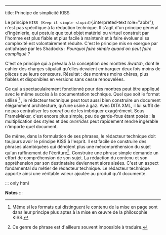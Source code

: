 ---
title: Principe de simplicité KISS

Le principe `KISS (Keep it simple stupid)`{.interpreted-text
role="abbr"}, n\'est pas spécifique à la rédaction technique. Il s\'agit
d\'un principe général d\'ingénierie, qui postule que tout objet
matériel ou virtuel construit par l\'homme est plus fiable et plus
facile à maintenir et à faire évoluer si sa complexité est
volontairement réduite. C\'est le principe mis en exergue par antiphrase
par les Shadocks : *Pourquoi faire simple quand on peut faire
compliqué* ?

C\'est ce principe qui a prévalu à la conception des montres *Swatch*,
dont le cahier des charges stipulait qu\'elles devaient embarquer deux
fois moins de pièces que leurs consœurs. Résultat : des montres moins
chères, plus fiables et disponibles en versions sans cesse renouvelées.

Ce qui a spectaculairement fonctionné pour des montres peut être
appliqué avec le même succès à la documentation technique. Quel que soit
le format utilisé [^1] , le rédacteur technique peut tout aussi bien
construire un document élégamment architecturé, qu\'une usine à gaz.
Avec DITA XML, il lui suffit de ne pas centraliser les *conref* ou de
les imbriquer exagérément. Sous FrameMaker, c\'est encore plus simple,
peu de garde-fous étant posés : la multiplication des styles et des
*overrides* peut rapidement rendre ingérable n\'importe quel document.

De même, dans la formulation de ses phrases, le rédacteur technique doit
toujours avoir le principe KISS à l\'esprit. Il est facile de construire
des phrases alambiquées qui dénotent plus une mécompréhension du sujet
qu\'un raffinement de l\'écriture[^2]. Construire une phrase simple
demande un effort de compréhension de son sujet. La rédaction du contenu
et son appréhension par son destinataire deviennent alors aisées. C\'est
un aspect fondamental du métier de rédacteur technique. Le rédacteur
technique apporte ainsi une véritable valeur ajoutée au produit qu\'il
documente.

::: only
html

**Notes**
:::

[^1]: Même si les formats qui distinguent le contenu de la mise en page
    sont dans leur principe plus aptes à la mise en œuvre de la
    philosophie KISS.

[^2]: Ce genre de phrase est d\'ailleurs souvent impossible à traduire.
